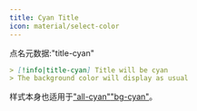 ```yaml
---
title: Cyan Title
icon: material/select-color
---
```


点名元数据:"title-cyan"

```md
> [!info|title-cyan] Title will be cyan
> The background color will display as usual
```

样式本身也适用于["all-cyan"](。/combined-styling/page-5.md)["bg-cyan"](。/bg-styling/page-5.md)。